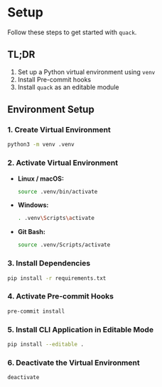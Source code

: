 # Setup

Follow these steps to get started with `quack`.

## TL;DR

1. Set up a Python virtual environment using `venv`
2. Install Pre-commit hooks
3. Install `quack` as an editable module

## Environment Setup

### 1. Create Virtual Environment

```bash
python3 -m venv .venv
```

### 2. Activate Virtual Environment

- **Linux / macOS:**

  ```bash
  source .venv/bin/activate
  ```

- **Windows:**

  ```bash
  . .venv\Scripts\activate
  ```

- **Git Bash:**

  ```bash
  source .venv/Scripts/activate
  ```

### 3. Install Dependencies

```bash
pip install -r requirements.txt
```

### 4. Activate Pre-commit Hooks

```bash
pre-commit install
```

### 5. Install CLI Application in Editable Mode

```bash
pip install --editable .
```

### 6. Deactivate the Virtual Environment

```bash
deactivate
```
